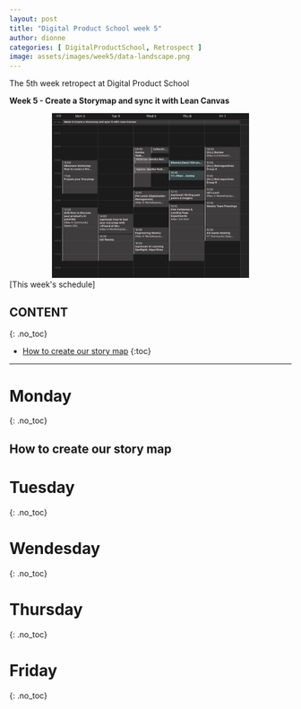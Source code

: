 ```yaml
---
layout: post
title: "Digital Product School week 5"
author: dionne
categories: [ DigitalProductSchool, Retrospect ]
image: assets/images/week5/data-landscape.png
---
```


The 5th week retropect at Digital Product School

**Week 5 - Create a Storymap and sync it with Lean Canvas**

<div style="text-align:center">
    <img src="/assets/images/week5/feb-3-1.png" width="70%" height="70%"/>
</div>
[This week's schedule]

## CONTENT
{: .no_toc}

* [How to create our story map](#how-to-create-our-story-map)
{:toc}

---

# Monday
{: .no_toc}

## How to create our story map

# Tuesday
{: .no_toc}

# Wendesday
{: .no_toc}

# Thursday
{: .no_toc}

# Friday
{: .no_toc}